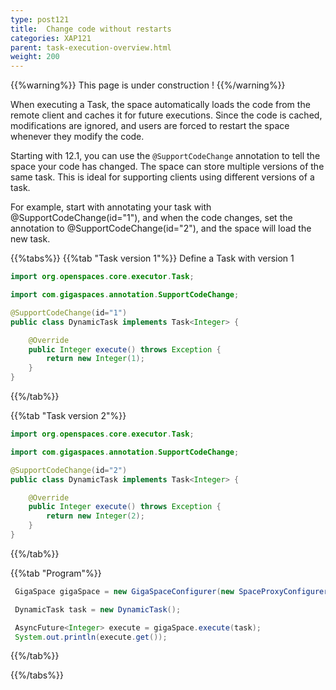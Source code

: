 ```yaml
---
type: post121
title:  Change code without restarts
categories: XAP121
parent: task-execution-overview.html
weight: 200
---
```



{{%warning%}}
This page is under construction !
{{%/warning%}}


When executing a Task, the space automatically loads the code from the remote client and caches it for future executions.
Since the code is cached, modifications are ignored, and users are forced to restart the space whenever they modify the code.

Starting with 12.1, you can use the `@SupportCodeChange` annotation to tell the space your code has changed.
The space can store multiple versions of the same task. This is ideal for supporting clients using different versions of a task.


For example, start with annotating your task with @SupportCodeChange(id="1"), and when the code changes, set the annotation to @SupportCodeChange(id="2"), and the space will load the new task.


{{%tabs%}}
{{%tab "Task version 1"%}}
Define a Task with version 1

```java
import org.openspaces.core.executor.Task;

import com.gigaspaces.annotation.SupportCodeChange;

@SupportCodeChange(id="1")
public class DynamicTask implements Task<Integer> {

	@Override
	public Integer execute() throws Exception {
		return new Integer(1);
	}
}
```
{{%/tab%}}

{{%tab "Task version 2"%}}

```java
import org.openspaces.core.executor.Task;

import com.gigaspaces.annotation.SupportCodeChange;

@SupportCodeChange(id="2")
public class DynamicTask implements Task<Integer> {

	@Override
	public Integer execute() throws Exception {
		return new Integer(2);
	}
}
```
{{%/tab%}}

{{%tab "Program"%}}
```java
 GigaSpace gigaSpace = new GigaSpaceConfigurer(new SpaceProxyConfigurer("xapSpace")).gigaSpace();

 DynamicTask task = new DynamicTask();

 AsyncFuture<Integer> execute = gigaSpace.execute(task);
 System.out.println(execute.get());
```
{{%/tab%}}

{{%/tabs%}}

